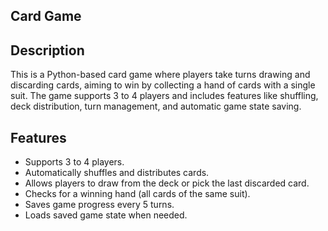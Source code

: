 ## Card Game

## Description

This is a Python-based card game where players take turns drawing and discarding cards, aiming to win by collecting a hand of cards with a single suit. The game supports 3 to 4 players and includes features like shuffling, deck distribution, turn management, and automatic game state saving.

## Features
- Supports 3 to 4 players.
- Automatically shuffles and distributes cards.
- Allows players to draw from the deck or pick the last discarded card.
- Checks for a winning hand (all cards of the same suit).
- Saves game progress every 5 turns.
- Loads saved game state when needed.
